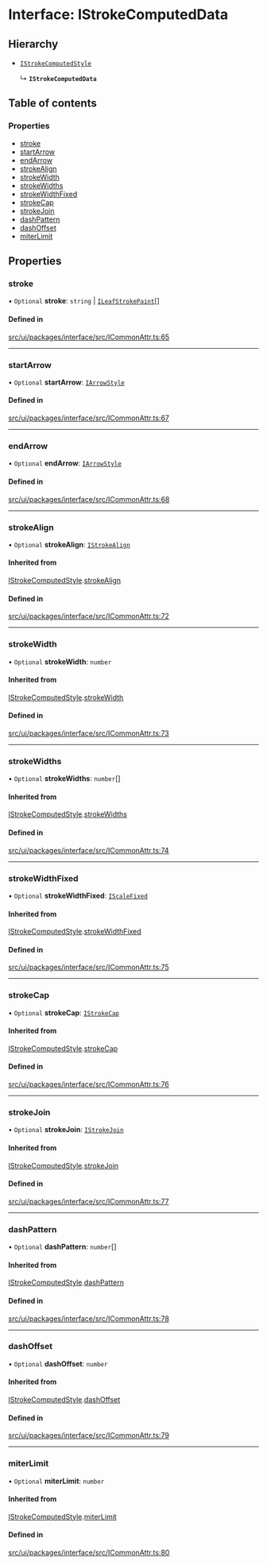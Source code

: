 # Interface: IStrokeComputedData

## Hierarchy

- [`IStrokeComputedStyle`](IStrokeComputedStyle.md)

  ↳ **`IStrokeComputedData`**

## Table of contents

### Properties

- [stroke](IStrokeComputedData.md#stroke)
- [startArrow](IStrokeComputedData.md#startarrow)
- [endArrow](IStrokeComputedData.md#endarrow)
- [strokeAlign](IStrokeComputedData.md#strokealign)
- [strokeWidth](IStrokeComputedData.md#strokewidth)
- [strokeWidths](IStrokeComputedData.md#strokewidths)
- [strokeWidthFixed](IStrokeComputedData.md#strokewidthfixed)
- [strokeCap](IStrokeComputedData.md#strokecap)
- [strokeJoin](IStrokeComputedData.md#strokejoin)
- [dashPattern](IStrokeComputedData.md#dashpattern)
- [dashOffset](IStrokeComputedData.md#dashoffset)
- [miterLimit](IStrokeComputedData.md#miterlimit)

## Properties

### stroke

• `Optional` **stroke**: `string` \| [`ILeafStrokePaint`](ILeafStrokePaint.md)[]

#### Defined in

[src/ui/packages/interface/src/ICommonAttr.ts:65](https://github.com/leaferjs/leafer-ui/blob/60106e52e15189ef407f949c7d78e5668e97d1c6/packages/interface/src/ICommonAttr.ts#L65)

___

### startArrow

• `Optional` **startArrow**: [`IArrowStyle`](../modules.md#iarrowstyle)

#### Defined in

[src/ui/packages/interface/src/ICommonAttr.ts:67](https://github.com/leaferjs/leafer-ui/blob/60106e52e15189ef407f949c7d78e5668e97d1c6/packages/interface/src/ICommonAttr.ts#L67)

___

### endArrow

• `Optional` **endArrow**: [`IArrowStyle`](../modules.md#iarrowstyle)

#### Defined in

[src/ui/packages/interface/src/ICommonAttr.ts:68](https://github.com/leaferjs/leafer-ui/blob/60106e52e15189ef407f949c7d78e5668e97d1c6/packages/interface/src/ICommonAttr.ts#L68)

___

### strokeAlign

• `Optional` **strokeAlign**: [`IStrokeAlign`](../modules.md#istrokealign)

#### Inherited from

[IStrokeComputedStyle](IStrokeComputedStyle.md).[strokeAlign](IStrokeComputedStyle.md#strokealign)

#### Defined in

[src/ui/packages/interface/src/ICommonAttr.ts:72](https://github.com/leaferjs/leafer-ui/blob/60106e52e15189ef407f949c7d78e5668e97d1c6/packages/interface/src/ICommonAttr.ts#L72)

___

### strokeWidth

• `Optional` **strokeWidth**: `number`

#### Inherited from

[IStrokeComputedStyle](IStrokeComputedStyle.md).[strokeWidth](IStrokeComputedStyle.md#strokewidth)

#### Defined in

[src/ui/packages/interface/src/ICommonAttr.ts:73](https://github.com/leaferjs/leafer-ui/blob/60106e52e15189ef407f949c7d78e5668e97d1c6/packages/interface/src/ICommonAttr.ts#L73)

___

### strokeWidths

• `Optional` **strokeWidths**: `number`[]

#### Inherited from

[IStrokeComputedStyle](IStrokeComputedStyle.md).[strokeWidths](IStrokeComputedStyle.md#strokewidths)

#### Defined in

[src/ui/packages/interface/src/ICommonAttr.ts:74](https://github.com/leaferjs/leafer-ui/blob/60106e52e15189ef407f949c7d78e5668e97d1c6/packages/interface/src/ICommonAttr.ts#L74)

___

### strokeWidthFixed

• `Optional` **strokeWidthFixed**: [`IScaleFixed`](../modules.md#iscalefixed)

#### Inherited from

[IStrokeComputedStyle](IStrokeComputedStyle.md).[strokeWidthFixed](IStrokeComputedStyle.md#strokewidthfixed)

#### Defined in

[src/ui/packages/interface/src/ICommonAttr.ts:75](https://github.com/leaferjs/leafer-ui/blob/60106e52e15189ef407f949c7d78e5668e97d1c6/packages/interface/src/ICommonAttr.ts#L75)

___

### strokeCap

• `Optional` **strokeCap**: [`IStrokeCap`](../modules.md#istrokecap)

#### Inherited from

[IStrokeComputedStyle](IStrokeComputedStyle.md).[strokeCap](IStrokeComputedStyle.md#strokecap)

#### Defined in

[src/ui/packages/interface/src/ICommonAttr.ts:76](https://github.com/leaferjs/leafer-ui/blob/60106e52e15189ef407f949c7d78e5668e97d1c6/packages/interface/src/ICommonAttr.ts#L76)

___

### strokeJoin

• `Optional` **strokeJoin**: [`IStrokeJoin`](../modules.md#istrokejoin)

#### Inherited from

[IStrokeComputedStyle](IStrokeComputedStyle.md).[strokeJoin](IStrokeComputedStyle.md#strokejoin)

#### Defined in

[src/ui/packages/interface/src/ICommonAttr.ts:77](https://github.com/leaferjs/leafer-ui/blob/60106e52e15189ef407f949c7d78e5668e97d1c6/packages/interface/src/ICommonAttr.ts#L77)

___

### dashPattern

• `Optional` **dashPattern**: `number`[]

#### Inherited from

[IStrokeComputedStyle](IStrokeComputedStyle.md).[dashPattern](IStrokeComputedStyle.md#dashpattern)

#### Defined in

[src/ui/packages/interface/src/ICommonAttr.ts:78](https://github.com/leaferjs/leafer-ui/blob/60106e52e15189ef407f949c7d78e5668e97d1c6/packages/interface/src/ICommonAttr.ts#L78)

___

### dashOffset

• `Optional` **dashOffset**: `number`

#### Inherited from

[IStrokeComputedStyle](IStrokeComputedStyle.md).[dashOffset](IStrokeComputedStyle.md#dashoffset)

#### Defined in

[src/ui/packages/interface/src/ICommonAttr.ts:79](https://github.com/leaferjs/leafer-ui/blob/60106e52e15189ef407f949c7d78e5668e97d1c6/packages/interface/src/ICommonAttr.ts#L79)

___

### miterLimit

• `Optional` **miterLimit**: `number`

#### Inherited from

[IStrokeComputedStyle](IStrokeComputedStyle.md).[miterLimit](IStrokeComputedStyle.md#miterlimit)

#### Defined in

[src/ui/packages/interface/src/ICommonAttr.ts:80](https://github.com/leaferjs/leafer-ui/blob/60106e52e15189ef407f949c7d78e5668e97d1c6/packages/interface/src/ICommonAttr.ts#L80)
